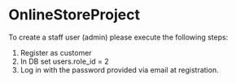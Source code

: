 # OnlineStoreProject
To create a staff user (admin) please execute the following steps:
1. Register as customer
2. In DB set users.role_id = 2
3. Log in with the password provided via email at registration.
